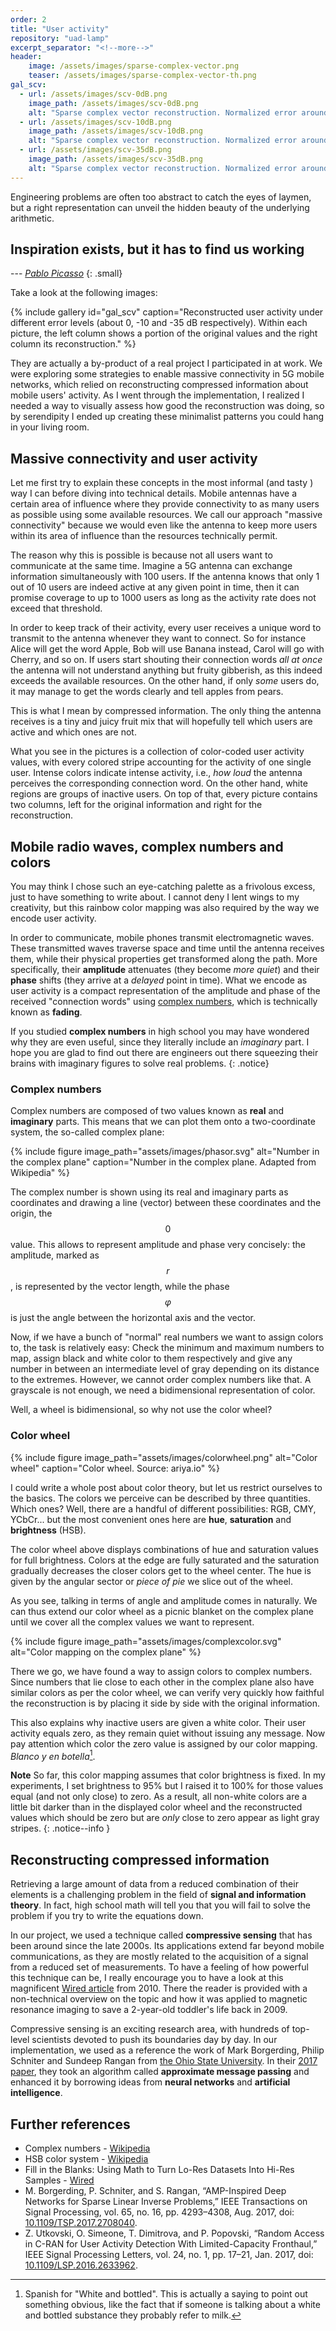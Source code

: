 ```yaml
---
order: 2
title: "User activity"
repository: "uad-lamp"
excerpt_separator: "<!--more-->"
header:
    image: /assets/images/sparse-complex-vector.png
    teaser: /assets/images/sparse-complex-vector-th.png
gal_scv:
  - url: /assets/images/scv-0dB.png
    image_path: /assets/images/scv-0dB.png
    alt: "Sparse complex vector reconstruction. Normalized error around 0 dB"
  - url: /assets/images/scv-10dB.png
    image_path: /assets/images/scv-10dB.png
    alt: "Sparse complex vector reconstruction. Normalized error around -10 dB"
  - url: /assets/images/scv-35dB.png
    image_path: /assets/images/scv-35dB.png
    alt: "Sparse complex vector reconstruction. Normalized error around -35 dB"
---
```


Engineering problems are often too abstract to catch the eyes of laymen,
but a right representation can unveil the hidden
beauty of the underlying arithmetic.

<!--more-->

## <i class="fas fa-palette"></i> Inspiration exists, but it has to find us working
--- <cite>[Pablo Picasso](https://www.brainyquote.com/quotes/pablo_picasso_378943)</cite>
{: .small}

Take a look at the following images:

{% include gallery id="gal_scv" caption="Reconstructed user activity under different error levels (about 0, -10 and -35 dB respectively). Within each picture, the left column shows a portion of the original values and the right column its reconstruction." %}

They are actually a by-product of a real project I participated in
at work. We were exploring some strategies to enable massive connectivity in 5G mobile networks,
which relied on reconstructing compressed information
about mobile users' activity. As I went through the implementation,
I realized I needed a way to visually assess how good the reconstruction was doing,
so by serendipity I ended up
creating these minimalist patterns you could hang in your living room.

## Massive connectivity and user activity

Let me first try to explain these concepts in the most
informal (and tasty <i class="fas fa-apple-alt"></i>)
way I can before diving into technical details.
Mobile antennas have a certain area of influence where they
provide connectivity to as many users as possible
using some available resources.
We call our approach "massive connectivity" because 
we would even like the antenna
to keep more users within its area of influence
than the resources technically permit.

The reason why this is possible is because not
all users want to communicate at the same time.
Imagine a 5G antenna can exchange information simultaneously with 100 users.
If the antenna knows that only 1 out of 10 users are indeed active at any given point in time,
then it can promise coverage to up to 1000 users as long as the activity rate
does not exceed that threshold.

In order to keep track of their activity, every user receives a unique word
to transmit to the antenna whenever they want to connect. So for instance
Alice will get the word Apple,
Bob will use Banana instead, Carol will go with Cherry, and so on.
If users start shouting their connection words _all at once_ the antenna will not understand
anything but fruity gibberish, as this indeed exceeds the available resources.
On the other hand, if only _some_ users do, it may manage to get
the words clearly and tell apples from pears.

This is what I mean by compressed information. The only thing the antenna receives
is a tiny and juicy fruit mix that will hopefully tell which users are active and
which ones are not.

What you see in the pictures is a collection
of color-coded user activity values, with every colored stripe accounting for the activity
of one single user.
Intense colors indicate intense activity, i.e., _how loud_ the antenna perceives
the corresponding connection word. On the other hand, white regions are groups of inactive users.
On top of that, every picture contains two columns, left for the original information and right
for the reconstruction.

## <i class="fas fa-laptop-code"></i> Mobile radio waves, complex numbers and colors

You may think I chose such an eye-catching palette as a frivolous excess, just to have something
to write about. I cannot deny I lent wings to my creativity,
but this rainbow color mapping was also required by the way we encode user activity.

In order to communicate, mobile phones transmit electromagnetic waves.
These transmitted waves traverse space and time until the antenna receives them,
while their physical properties get transformed along the path. More specifically,
their **amplitude** attenuates (they become _more quiet_) and their **phase** shifts
(they arrive at a _delayed_ point in time). What we encode as user activity is a compact
representation of the amplitude and phase of the received "connection words"
using [complex numbers], which is technically known as **fading**. 

<i class="fas fa-graduation-cap"></i>
If you studied **complex numbers** in high school you may have wondered
why they are even useful, since they literally include an _imaginary_ part.
I hope you are glad to find out there are engineers out there squeezing
their brains with imaginary figures to solve real problems.
{: .notice}

### Complex numbers

Complex numbers are composed of two values known as **real** and **imaginary** parts.
This means that we can plot them
onto a two-coordinate system, the so-called complex plane:

{% include figure image_path="assets/images/phasor.svg" alt="Number in the complex plane" caption="Number in the complex plane. Adapted from Wikipedia" %}

The complex number is shown using its real and imaginary parts as coordinates and
drawing a line (vector) between these coordinates and the origin, the $$0$$ value.
This allows to represent amplitude and phase very concisely:
the amplitude, marked as $$r$$, is represented by the vector length,
while the phase  $$\varphi$$ is just the angle between the horizontal axis and the vector.

Now, if we have a bunch of "normal" real numbers we want to assign colors to,
the task is relatively easy: Check the minimum and maximum numbers to map, assign black and white color
to them respectively and give any number in between an intermediate level of gray depending on its distance
to the extremes. However, we cannot order complex numbers like that. A grayscale is not enough, we need a
bidimensional representation of color.

Well, a wheel is bidimensional,
so why not use the color wheel?

### Color wheel

{% include figure image_path="assets/images/colorwheel.png" alt="Color wheel" caption="Color wheel. Source: ariya.io" %}

I could write a whole post about color theory, but let us restrict ourselves to the basics.
The colors we perceive can be described by three quantities. Which ones? Well,
there are a handful of different possibilities: RGB, CMY, YCbCr... but the
most convenient ones here
are **hue**, **saturation** and **brightness** (HSB).

The color wheel above displays combinations of hue and saturation values
for full brightness.
Colors at the edge are fully saturated and
the saturation gradually decreases the closer colors get to the wheel center.
The hue is given by the angular sector or _piece of pie_ we slice out of the
wheel.

As you see, talking in terms of angle and amplitude comes in naturally.
We can thus
extend our color wheel as a picnic blanket on the complex plane until
we cover all the complex values we want to represent.

{% include figure image_path="assets/images/complexcolor.svg" alt="Color mapping on the complex plane" %}

There we go, we have found a way to assign colors to complex numbers.
Since numbers that lie close to each other in the complex plane also have similar
colors as per the color wheel, we can verify very quickly how faithful the reconstruction is
by placing it side by side with the original information.

This also explains why inactive users are given a white color. Their user activity equals zero,
as they remain quiet without issuing any message.
Now pay attention which color the zero value is assigned by our color mapping.
_Blanco y en botella_[^1].


**Note** So far, this color mapping assumes that color brightness is fixed.
In my experiments, I set brightness to 95% but I raised it to 100% for those values
equal (and not only close) to zero. As a result, all non-white colors are a little
bit darker than in the displayed color wheel and
the reconstructed values which should be zero but are _only_ close to zero
appear as light gray stripes.
{: .notice--info }

## Reconstructing compressed information

Retrieving a large amount of data from a reduced combination of their elements is a challenging problem
in the field of **signal and information theory**.
In fact, high school math will tell you that you will fail to solve the problem
if you try to write the equations down.

In our project, we used a technique called **compressive sensing**
that has been around since the late 2000s. Its applications extend far beyond
mobile communications, as they are mostly related to the acquisition of a signal from
a reduced set of measurements. To have a feeling of how powerful this technique can be,
I really encourage you to have a look at this magnificent
[Wired article][wired] from 2010.
There the reader is provided with a non-technical overview on
the topic and how it 
was applied to magnetic resonance imaging to
save a 2-year-old toddler's life back in 2009.

Compressive sensing is an exciting research area, with hundreds of top-level scientists devoted to
push its boundaries day by day. In our implementation, we used as a reference
the work of
Mark Borgerding, Philip Schniter and Sundeep Rangan from
[the Ohio State University](https://www.ece.osu.edu/).
In their [2017 paper](http://ieeexplore.ieee.org/document/7934066/),
they took an algorithm
called **approximate message passing**
and enhanced it by borrowing
ideas from **neural networks** and **artificial intelligence**.

## Further references

- Complex numbers - [Wikipedia][Complex numbers]
- HSB color system - [Wikipedia](https://en.wikipedia.org/wiki/HSL_and_HSV)
- Fill in the Blanks: Using Math to Turn Lo-Res Datasets Into Hi-Res Samples -
[Wired]
- M. Borgerding, P. Schniter, and S. Rangan,
“AMP-Inspired Deep Networks for Sparse Linear Inverse Problems,”
IEEE Transactions on Signal Processing, vol. 65, no. 16, pp. 4293–4308, Aug. 2017,
doi: [10.1109/TSP.2017.2708040][lamp].
- Z. Utkovski, O. Simeone, T. Dimitrova, and P. Popovski,
“Random Access in C-RAN for User Activity Detection With Limited-Capacity Fronthaul,”
IEEE Signal Processing Letters, vol. 24, no. 1, pp. 17–21, Jan. 2017,
doi: [10.1109/LSP.2016.2633962](https://doi.org/10.1109/LSP.2016.2633962).

[^1]: Spanish for "White and bottled". This is actually a saying to point out something obvious, like the fact that if someone is talking about a white and bottled substance they probably refer to milk.

[wired]: https://www.wired.com/2010/02/ff_algorithm/
[complex numbers]: https://en.wikipedia.org/wiki/Complex_number
[lamp]: https://doi.org/10.1109/TSP.2017.2708040
